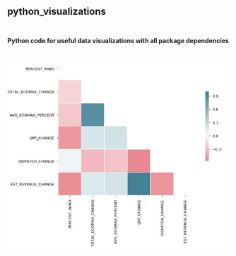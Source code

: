 ## python_visualizations <br> <br>
#### Python code for useful data visualizations with all package dependencies <br> <br>
![alt text](https://github.com/maria-brun/python_visualizations/blob/master/Heatmap%20example.JPG "Heatmap Example")

